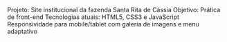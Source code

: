 Projeto: Site institucional da fazenda Santa Rita de Cássia
Objetivo: Prática de front-end
Tecnologias atuais: HTML5, CSS3 e JavaScript
Responsividade para mobile/tablet com galeria de imagens e menu adaptativo
